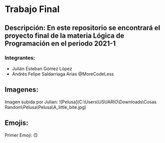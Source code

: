 # Trabajo Final
## Descripción: En este repositorio se encontrará el proyecto final de la materia Lógica de Programación en el periodo 2021-1
### Integrantes:
* Julián Esteban Gómez López
* Andrés Felipe Saldarriaga Arias @MoreCodeLess
## Imagenes: 
Imagen subida por Julian: 
![Pelusa](C:\Users\USUARIO\Downloads\Cosas Random\Pelusa\Pelusa\A_little_bite.jpg)
## Emojis: 
Primer Emoji: 
:upside_down_face:


